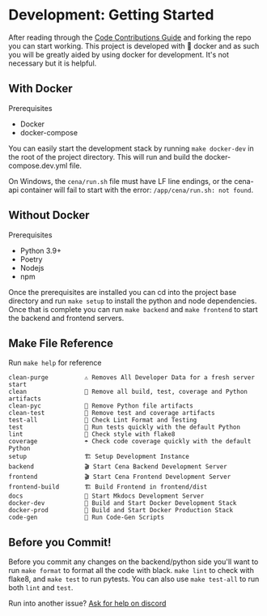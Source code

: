 # Development: Getting Started

After reading through the [Code Contributions Guide](../developers-guide/code-contributions.md) and forking the repo you can start working. This project is developed with :whale: docker and as such you will be greatly aided by using docker for development. It's not necessary but it is helpful.

## With Docker

Prerequisites

- Docker
- docker-compose

You can easily start the development stack by running `make docker-dev` in the root of the project directory. This will run and build the docker-compose.dev.yml file.

On Windows, the `cena/run.sh` file must have LF line endings, or the cena-api container will fail to start with the error: `/app/cena/run.sh: not found`.

## Without Docker

Prerequisites

- Python 3.9+
- Poetry
- Nodejs
- npm

Once the prerequisites are installed you can cd into the project base directory and run `make setup` to install the python and node dependencies. Once that is complete you can run `make backend` and `make frontend` to start the backend and frontend servers.

## Make File Reference

Run `make help` for reference

```
clean-purge          ⚠️ Removes All Developer Data for a fresh server start
clean                🧹 Remove all build, test, coverage and Python artifacts
clean-pyc            🧹 Remove Python file artifacts
clean-test           🧹 Remove test and coverage artifacts
test-all             🧪 Check Lint Format and Testing
test                 🧪 Run tests quickly with the default Python
lint                 🧺 Check style with flake8
coverage             ☂️ Check code coverage quickly with the default Python
setup                🏗 Setup Development Instance
backend              🎬 Start Cena Backend Development Server
frontend             🎬 Start Cena Frontend Development Server
frontend-build       🏗 Build Frontend in frontend/dist
docs                 📄 Start Mkdocs Development Server
docker-dev           🐳 Build and Start Docker Development Stack
docker-prod          🐳 Build and Start Docker Production Stack
code-gen             🤖 Run Code-Gen Scripts

```

## Before you Commit!

Before you commit any changes on the backend/python side you'll want to run `make format` to format all the code with black. `make lint` to check with flake8, and `make test` to run pytests. You can also use `make test-all` to run both `lint` and `test`.

Run into another issue? [Ask for help on discord](https://discord.gg/QuStdQGSGK)
